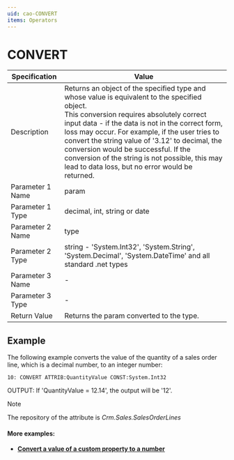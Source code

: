 ```yaml
---
uid: cao-CONVERT
items: Operators
---
```


# CONVERT 

| Specification    | Value                                                        |
| ---------------- | ------------------------------------------------------------ |
| Description      | Returns an object of the specified type and whose value is equivalent to the specified object. <br> This conversion requires absolutely correct input data - if the data is not in the correct form, loss may occur. For examplе, if the user tries to convert the string value of '3.12' to decimal, the conversion would be successful. If the conversion of the string is not possible, this may lead to data loss, but no error would be returned. |
| Parameter 1 Name | param                                                        |
| Parameter 1 Type | decimal, int, string or date                                 |
| Parameter 2 Name | type                                                         |
| Parameter 2 Type | string - 'System.Int32', 'System.String', 'System.Decimal', 'System.DateTime' and all standard .net types |
| Parameter 3 Name | -                                                            |
| Parameter 3 Type | -                                                            |
| Return Value     | Returns the param converted to the type.                     |


## Example

The following example converts the value of the quantity of a sales order line, which is a decimal number, to an integer number:

```
10: CONVERT ATTRIB:QuantityValue CONST:System.Int32                  
```
OUTPUT: If 'QuantityValue = 12.14', the output will be '12'.

> [!NOTE]
> 
> The repository of the attribute is *Crm.Sales.SalesOrderLines*

#### More examples:
- **[Convert a value of a custom property to a number](https://docs.erp.net/tech/advanced/calculated-attributes/examples/convert-property-to-number.html)**
